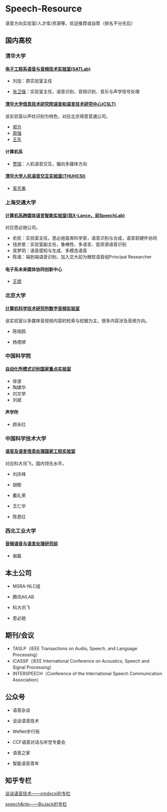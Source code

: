 # Speech-Resource

语音方向实验室/人才库/资源等，欢迎推荐或自荐（排名不分先后）



## 国内高校

### 清华大学

#### [电子工程系语音与音频技术实验室(SATLab)](http://web.ee.tsinghua.edu.cn/satlab)

- 刘加：原实验室主任

- [张卫强](http://web.ee.tsinghua.edu.cn/wqzhang)：实验室主任，语音识别、音频识别、音乐与声学信号处理

#### [清华大学信息技术研究院语音和语言技术研究中心(CSLT)](http://cslt.riit.tsinghua.edu.cn/index.php)

该实验室以声纹识别为特色，对应北京得意音通公司。

- [郑方](http://cslt.riit.tsinghua.edu.cn/~fzheng/index.htm)
- [周强](http://cslt.riit.tsinghua.edu.cn/~qzhou/eng/index.htm)
- [王东](http://wangd.cslt.org/)

#### 计算机系

- [贾珈](http://hcsi.cs.tsinghua.edu.cn/jiajia)：人机语音交互，偏向多媒体方向

#### [清华大学人机语音交互实验室(THUHCSI)](https://thuhcsi.github.io/)

- [吴志勇](https://www.sigs.tsinghua.edu.cn/zywu/main.htm)



### 上海交通大学

#### [计算机系跨媒体语言智能实验室(现X-Lance，前SpeechLab)](https://x-lance.sjtu.edu.cn/)

对应思必驰公司。

- 俞凯：实验室主任，思必驰首席科学家，语音识别与合成，语音软硬件协同
- 钱彦旻：实验室副主任，鲁棒性、多语言、低资源语音识别
- 吴梦玥：语音感知与生成、多模态语音
- 陈谐：端到端语音识别，加入交大前为微软语音组Principal Researcher

#### 电子系未来媒体协同创新中心

- [王煜](http://mi.eng.cam.ac.uk/~yw396/)



### 北京大学

#### [计算机科学技术研究所数字音频实验室](https://www.icst.pku.edu.cn/audioLab/index.htm)

该实验室以多媒体音视频内容的检索与挖掘为主，很多内容涉及音频方向。

- 陈晓鸥

- 杨德顺



### 中国科学院

#### [自动化所模式识别国家重点实验室](http://www.ia.cas.cn/)

- 徐波
- 陶建华
- 刘文举
- 刘斌

#### 声学所

- 颜永红



### 中国科学技术大学

#### [语音及语言信息处理国家工程实验室](http://nelslip.ustc.edu.cn/)

对应科大讯飞，国内领先水平。

- 刘庆峰

- 胡郁

- 戴礼荣
- 王仁华

- 陈恩红



### 西北工业大学

#### [音频语音与语言处理研究组](http://www.npu-aslp.org/)

- 谢磊



## 本土公司

- MSRA-NLC组


- 腾讯AILAB


- 科大讯飞


- 思必驰




## 期刊/会议

- TASLP（IEEE Transactions on Audio, Speech, and Language Processing）
- ICASSP（IEEE International Conference on Acoustics, Speech and Signal Processing）
- INTERSPEECH（Conference of the International Speech Communication Association）



## 公众号

- 语音杂谈
- 谈谈语音技术
- WeNet步行街
- CCF语音对话与听觉专委会

- 语音之家
- 智能语音青年



## 知乎专栏

[谈谈语音技术——xmdxcsj的专栏](https://www.zhihu.com/column/c_1409104824050446336)

[speech&nlp——BoJack的专栏](https://www.zhihu.com/column/c_1446609615102832640)
